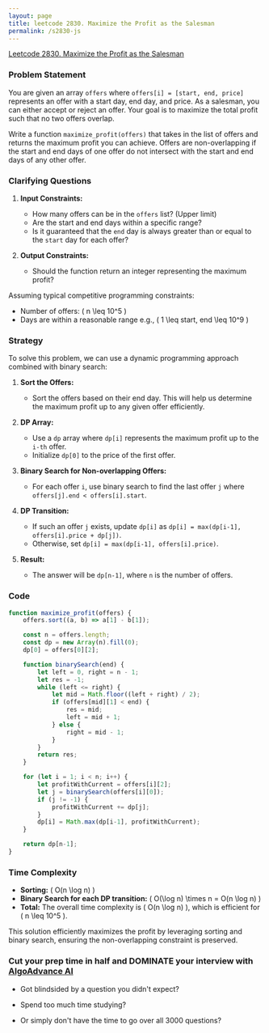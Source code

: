 ```yaml
---
layout: page
title: leetcode 2830. Maximize the Profit as the Salesman
permalink: /s2830-js
---
```

[Leetcode 2830. Maximize the Profit as the Salesman](https://algoadvance.github.io/algoadvance/l2830)
### Problem Statement

You are given an array `offers` where `offers[i] = [start, end, price]` represents an offer with a start day, end day, and price. As a salesman, you can either accept or reject an offer. Your goal is to maximize the total profit such that no two offers overlap.

Write a function `maximize_profit(offers)` that takes in the list of offers and returns the maximum profit you can achieve. Offers are non-overlapping if the start and end days of one offer do not intersect with the start and end days of any other offer.

### Clarifying Questions

1. **Input Constraints:**
   - How many offers can be in the `offers` list? (Upper limit)
   - Are the start and end days within a specific range?
   - Is it guaranteed that the `end` day is always greater than or equal to the `start` day for each offer?

2. **Output Constraints:**
   - Should the function return an integer representing the maximum profit?

Assuming typical competitive programming constraints:
   - Number of offers: \( n \leq 10^5 \)
   - Days are within a reasonable range e.g., \( 1 \leq start, end \leq 10^9 \)

### Strategy

To solve this problem, we can use a dynamic programming approach combined with binary search:

1. **Sort the Offers:** 
   - Sort the offers based on their end day. This will help us determine the maximum profit up to any given offer efficiently.

2. **DP Array:** 
   - Use a `dp` array where `dp[i]` represents the maximum profit up to the `i-th` offer.
   - Initialize `dp[0]` to the price of the first offer.

3. **Binary Search for Non-overlapping Offers:**
   - For each offer `i`, use binary search to find the last offer `j` where `offers[j].end < offers[i].start`.

4. **DP Transition:**
   - If such an offer `j` exists, update `dp[i]` as `dp[i] = max(dp[i-1], offers[i].price + dp[j])`.
   - Otherwise, set `dp[i] = max(dp[i-1], offers[i].price)`.

5. **Result:**
   - The answer will be `dp[n-1]`, where `n` is the number of offers.

### Code

```javascript
function maximize_profit(offers) {
    offers.sort((a, b) => a[1] - b[1]);

    const n = offers.length;
    const dp = new Array(n).fill(0);
    dp[0] = offers[0][2];

    function binarySearch(end) {
        let left = 0, right = n - 1;
        let res = -1;
        while (left <= right) {
            let mid = Math.floor((left + right) / 2);
            if (offers[mid][1] < end) {
                res = mid;
                left = mid + 1;
            } else {
                right = mid - 1;
            }
        }
        return res;
    }

    for (let i = 1; i < n; i++) {
        let profitWithCurrent = offers[i][2];
        let j = binarySearch(offers[i][0]);
        if (j != -1) {
            profitWithCurrent += dp[j];
        }
        dp[i] = Math.max(dp[i-1], profitWithCurrent);
    }

    return dp[n-1];
}
```

### Time Complexity

- **Sorting:** \( O(n \log n) \)
- **Binary Search for each DP transition:** \( O(\log n) \times n = O(n \log n) \)
- **Total:** The overall time complexity is \( O(n \log n) \), which is efficient for \( n \leq 10^5 \).

This solution efficiently maximizes the profit by leveraging sorting and binary search, ensuring the non-overlapping constraint is preserved.


### Cut your prep time in half and DOMINATE your interview with [AlgoAdvance AI](https://algoAdvance.com)

- Got blindsided by a question you didn't expect?

- Spend too much time studying?

- Or simply don't have the time to go over all 3000 questions?

